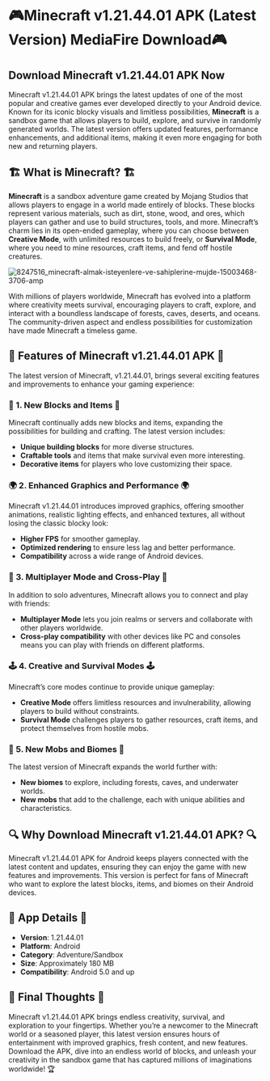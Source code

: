 # 🎮Minecraft v1.21.44.01 APK (Latest Version) MediaFire Download🎮

## Download Minecraft v1.21.44.01 APK Now

Minecraft v1.21.44.01 APK brings the latest updates of one of the most popular and creative games ever developed directly to your Android device. Known for its iconic blocky visuals and limitless possibilities, **Minecraft** is a sandbox game that allows players to build, explore, and survive in randomly generated worlds. The latest version offers updated features, performance enhancements, and additional items, making it even more engaging for both new and returning players.

## 🏗️ What is Minecraft? 🏗️

**Minecraft** is a sandbox adventure game created by Mojang Studios that allows players to engage in a world made entirely of blocks. These blocks represent various materials, such as dirt, stone, wood, and ores, which players can gather and use to build structures, tools, and more. Minecraft’s charm lies in its open-ended gameplay, where you can choose between **Creative Mode**, with unlimited resources to build freely, or **Survival Mode**, where you need to mine resources, craft items, and fend off hostile creatures.

![8247516_minecraft-almak-isteyenlere-ve-sahiplerine-mujde-15003468-3706-amp](https://github.com/user-attachments/assets/2016c993-d71e-40ad-9bf6-bbc2c41e6ff7)

With millions of players worldwide, Minecraft has evolved into a platform where creativity meets survival, encouraging players to craft, explore, and interact with a boundless landscape of forests, caves, deserts, and oceans. The community-driven aspect and endless possibilities for customization have made Minecraft a timeless game.

## 🌟 Features of Minecraft v1.21.44.01 APK 🌟

The latest version of Minecraft, v1.21.44.01, brings several exciting features and improvements to enhance your gaming experience:

### 🧱 1. New Blocks and Items 🧱

Minecraft continually adds new blocks and items, expanding the possibilities for building and crafting. The latest version includes:
- **Unique building blocks** for more diverse structures.
- **Craftable tools** and items that make survival even more interesting.
- **Decorative items** for players who love customizing their space.

### 🌍 2. Enhanced Graphics and Performance 🌍

Minecraft v1.21.44.01 introduces improved graphics, offering smoother animations, realistic lighting effects, and enhanced textures, all without losing the classic blocky look:
- **Higher FPS** for smoother gameplay.
- **Optimized rendering** to ensure less lag and better performance.
- **Compatibility** across a wide range of Android devices.

### 🏰 3. Multiplayer Mode and Cross-Play 🏰

In addition to solo adventures, Minecraft allows you to connect and play with friends:
- **Multiplayer Mode** lets you join realms or servers and collaborate with other players worldwide.
- **Cross-play compatibility** with other devices like PC and consoles means you can play with friends on different platforms.
  
### 🕹️ 4. Creative and Survival Modes 🕹️

Minecraft’s core modes continue to provide unique gameplay:
- **Creative Mode** offers limitless resources and invulnerability, allowing players to build without constraints.
- **Survival Mode** challenges players to gather resources, craft items, and protect themselves from hostile mobs.

### 🐉 5. New Mobs and Biomes 🐉

The latest version of Minecraft expands the world further with:
- **New biomes** to explore, including forests, caves, and underwater worlds.
- **New mobs** that add to the challenge, each with unique abilities and characteristics.

## 🔍 Why Download Minecraft v1.21.44.01 APK? 🔍

Minecraft v1.21.44.01 APK for Android keeps players connected with the latest content and updates, ensuring they can enjoy the game with new features and improvements. This version is perfect for fans of Minecraft who want to explore the latest blocks, items, and biomes on their Android devices.

## 📲 App Details 📲

- **Version**: 1.21.44.01  
- **Platform**: Android  
- **Category**: Adventure/Sandbox  
- **Size**: Approximately 180 MB  
- **Compatibility**: Android 5.0 and up  

## 🎉 Final Thoughts 🎉

Minecraft v1.21.44.01 APK brings endless creativity, survival, and exploration to your fingertips. Whether you’re a newcomer to the Minecraft world or a seasoned player, this latest version ensures hours of entertainment with improved graphics, fresh content, and new features. Download the APK, dive into an endless world of blocks, and unleash your creativity in the sandbox game that has captured millions of imaginations worldwide! 🏆
